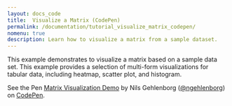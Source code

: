```yaml
---
layout: docs_code
title:  Visualize a Matrix (CodePen)
permalink: /documentation/tutorial_visualize_matrix_codepen/
nomenu: true
description: Learn how to visualize a matrix from a sample dataset.
---
```

This example demonstrates to visualize a matrix based on a sample data set. This example provides a selection of multi-form visualizations for tabular data, including heatmap, scatter plot, and histogram.

<p data-height="600" data-theme-id="22091" data-slug-hash="WrgqZd" data-default-tab="result" data-user="ngehlenborg" class='codepen'>See the Pen <a href='http://codepen.io/ngehlenborg/pen/WrgqZd/'>Matrix Visualization Demo</a> by Nils Gehlenborg (<a href='http://codepen.io/ngehlenborg'>@ngehlenborg</a>) on <a href='http://codepen.io'>CodePen</a>.</p>
<script async src="//assets.codepen.io/assets/embed/ei.js"></script>
